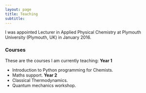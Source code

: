```yaml
---
layout: page
title: Teaching
subtitle:
---
```


I was appointed Lecturer in Applied Physical Chemistry at Plymouth University (Plymouth, UK) in January 2016.

### Courses

These are the courses I am currently teaching:
**Year 1**
* Introduction to Python programming for Chemists.
* Maths support.
**Year 2**
* Classical Thermodynamics.
* Quantum mechanics workshop.
